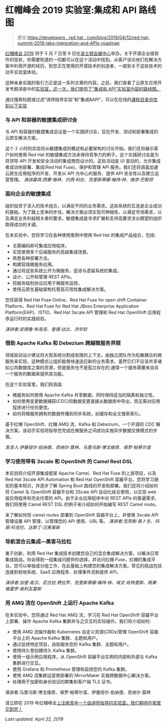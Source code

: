 # 红帽峰会 2019 实验室:集成和 API 路线图

> 原文:[https://developers . red hat . com/blog/2019/04/12/red-hat-summit-2019-labs-integration-and-APIs-roadmap](https://developers.redhat.com/blog/2019/04/12/red-hat-summit-2019-labs-integration-and-apis-roadmap)

[红帽峰会 2019](https://www.redhat.com/en/summit/2019/?intcmp=701f20000012i8UAAQ) 将于 5 月 7 日至 9 日在[波士顿会展中心](https://www.signatureboston.com/BCEC)举办。关于开源企业级软件的现状，你需要知道的一切都可以在这个活动中找到。从客户谈论他们在解决方案中利用开源的经历，到您正在使用的开源技术的创造者，一直到关于这些技术的动手实验室体验。

这种亲身实践的吸引力正是这一系列文章的内容。之前，我们查看了云原生应用开发专题讲座中的[实验室，这一次，我们提供了“集成和 API”实验室内容的路线图。](https://developers.redhat.com/blog/2019/03/31/red-hat-summit-2019-labs-cloud-native-app-dev-roadmap/)

通过搜索标题或过滤“讲师指导实验”和“集成&API”，可以在在线的[课程目录中找到以下实验](https://summit.redhat.com/conference/sessions)

### 与 API 和容器的敏捷集成研讨会

与 API 和容器的敏捷集成会议是一个实践研讨会，旨在开发、测试和部署集成的云原生解决方案。

这个 2 小时的实验将从敏捷集成的概述和必要架构的讨论开始。我们还将展示客户如何使用 Red Hat 的敏捷集成方法来保持竞争力的例子。这个实践研讨会是为将领导 API 开发和安全活动的集成商而设计的。这些活动是 UI 驱动的，允许集成者成功地部署、集成(Red Hat Fuse)、保护和管理 API 服务。我们还将涵盖加速云原生应用程序的开发、开发以 API 为中心的服务、提供 API 安全性以及建立运营管理。
*演讲嘉宾:西蒙·格林、约西·科伦、克里斯蒂娜·梅玮·林、维奈·巴勒劳*

### 面向企业的敏捷集成

组织投资于深入的技术组合，以满足不同的业务需求。这些系统的互连是企业成功的基础。为了跟上竞争的步伐，解决方案必须实现可伸缩性，以满足市场需求，以及满足业务利益相关者的要求。敏捷集成是寻求扩展和支持高要求涉众期望的组织取得成功的关键。

在本实验中，您将学习在各种使用案例中使用 Red Hat 的集成产品组合，包括:

*   无需编码即可集成应用程序。
*   实现使用多个后端服务的高级集成场景。
*   熟悉各种部署方法。
*   构建容错微服务应用。
*   通过将这些系统公开为微服务，促进与遗留系统的集成。
*   设计、公开和管理 REST APIs。
*   将服务级别协议应用于微服务监控。
*   使用云原生基础架构托管高可用性集成解决方案。

您将获得 Red Hat Fuse Online、Red Hat Fuse for open shift Container Platform、Red Hat Fuse for Red Hat JBoss Enterprise Application Platform(EAP)、ISTIO、Red Hat 3scale API 管理和 Red Hat OpenShift 应用程序运行时的实践经验。

*演讲者:安德鲁·布洛克、查德·达比、洪华钦*

### 借助 Apache Kafka 和 Debezium 跨越微服务界限

领域驱动设计建议将大型系统分割成有限的上下文。由独立团队作为松散耦合的微服务来实现，这种模式让组织能够快速适应新的业务需求。虽然它们不应该共享诸如公共数据库之类的资源，但是服务也不是孤立存在的:通常一个服务需要来自另一个服务的数据来提供其功能。

在这个实验室里。我们将涵盖:

*   微服务如何使用 Apache Kafka 共享数据，同时保持适当的隔离和独立性。
*   如何使用变更数据捕获(CDC)将数据变更直接从数据库中导出，而无需对应用程序进行任何更改。
*   如何将微服务拥有的数据传播到同步系统，如缓存和全文搜索索引。

基于红帽 OpenShift、红帽 AMQ 流、Kafka 和 Debezium，一个开源的 CDC 解决方案。该动手实验将指导您完成在微服务之间成功实施异步数据交换模式的步骤。

*发言人:伊曼纽尔·伯纳德、贡纳尔·莫林、马里乌斯·博戈维奇、保罗·帕蒂尔诺*

### 学习使用带有 3scale 和 OpenShift 的 Camel Rest DSL

本实验将介绍开源集成框架 Apache Camel、Red Hat Fuse 的上游项目，以及 Red Hat 3scale API Automation 和 Red Hat OpenShift 容器平台。您将学习骆驼的基本知识，并逐步了解 Spring Boot 路线的开发和部署。我们还将介绍如何将 Camel 与 OpenShift 容器平台和 3Scale API 自动化结合使用，以实现 web 级应用程序和完全托管的 API。由于企业应用程序中对 REST APIs 的普遍需求，我们将使用 Camel REST DSL 的例子来介绍如何开始编写 REST Camel route。

来了解如何将 camel routes 部署到 OpenShift 容器平台上，并使用 3scale API 管理设置 API 管理，以管理您的 API 使用、URL 等。
 *演讲者:克劳斯·易卜生、玛丽·科克伦、达斯丁·汉弗莱斯*

### 导航混合云集成—黑客马拉松

勇于创新，利用 Red Hat 集成技术创建您自己的混合集成解决方案，以解决日常集成挑战。你会得到一组集成问题供你选择，并访问红帽 Fuse，红帽的集成平台。您可以单独或分组工作，在此基础上构建您的集成解决方案。常见的挑战包括连接到棕地系统、SaaS 应用程序、处理事件流和提供 API。

*演讲者:加里·高汉、尼古拉·费拉罗、克里斯蒂娜·梅玮·林、埃文·肖特里斯、雨果·格雷罗·奥利瓦雷斯*

### 用 AMQ 流在 OpenShift 上运行 Apache Kafka

在本实验中，您将通过 Red Hat AMQ 流，学习在 Red Hat OpenShift 容器平台上部署、操作 Apache Kafka 集群并与之交互的实际操作。我们将介绍如何:

*   使用 AMQ 流操作器和 Kubernetes 自定义资源(CRDs)管理 OpenShift 容器平台上的 Apache Kafka 集群、主题和用户。
*   通过监控特定项目，自助服务您的 Kafka 集群、主题和用户。
*   使用持久卷创建持久 Kafka 集群。
*   使用一组示例应用程序，从 OpenShift 容器平台实例的内部和外部与 Kafka 集群进行交互。
*   使用 Grafana 和 Prometheus 管理和监控您的 Kafka 集群。
*   使用 AMQ 流集群运营商部署的 MirrorMaker 实施跨数据中心解决方案。
*   处理用于加密和身份验证的群集和客户端 TLS 证书。

演讲者:马里乌斯·博戈维奇、保罗·帕蒂尔诺、伊曼纽尔·伯纳德、贡纳尔·莫林

请立即在 2019 年红帽峰会[上注册其中一个由讲师指导的实验室。我们期待在那里见到您！](https://www.redhat.com/en/summit/2019/?intcmp=701f20000012i8UAAQ)

*Last updated: April 22, 2019*